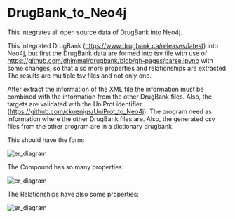 # DrugBank_to_Neo4j
This integrates all open source data of DrugBank into Neo4j.

This integrated DrugBank (https://www.drugbank.ca/releases/latest) into Neo4j, but first the DrugBank data are formed into tsv file with use of https://github.com/dhimmel/drugbank/blob/gh-pages/parse.ipynb
with some changes, so that also more properties and relationships are extracted. The results are multiple tsv files and not only one.

After extract the information of the XML file the information must be combined with the information from the other DrugBank files. Also, the targets are validated with the UniProt identifier (https://github.com/ckoenigs/UniProt_to_Neo4j). The program need as information where the other DrugBank files are. Also, the generated csv files from the other program are in a dictionary drugbank.

This should have the form:

![er_diagram](https://github.com/ckoenigs/DrugBank_to_Neo4j/blob/master/drugbank_er_final.png)

The Compound has so many properties:

![er_diagram](https://github.com/ckoenigs/DrugBank_to_Neo4j/blob/master/drugbank_compound.png)

The Relationships have also some properties:

![er_diagram](https://github.com/ckoenigs/DrugBank_to_Neo4j/blob/master/drugbank_er_rela_2.png)
